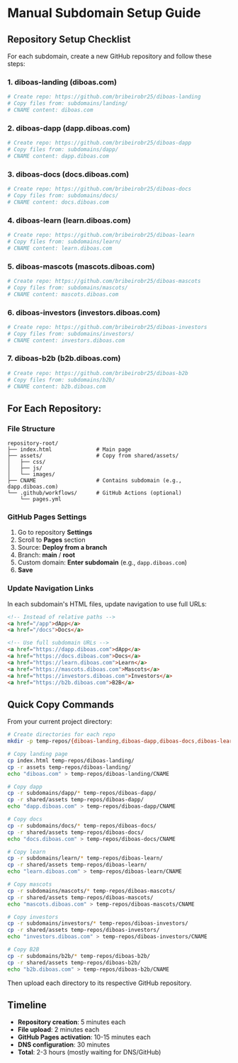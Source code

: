 # Manual Subdomain Setup Guide

## Repository Setup Checklist

For each subdomain, create a new GitHub repository and follow these steps:

### 1. diboas-landing (diboas.com)
```bash
# Create repo: https://github.com/bribeirobr25/diboas-landing
# Copy files from: subdomains/landing/
# CNAME content: diboas.com
```

### 2. diboas-dapp (dapp.diboas.com)  
```bash
# Create repo: https://github.com/bribeirobr25/diboas-dapp
# Copy files from: subdomains/dapp/
# CNAME content: dapp.diboas.com
```

### 3. diboas-docs (docs.diboas.com)
```bash
# Create repo: https://github.com/bribeirobr25/diboas-docs
# Copy files from: subdomains/docs/
# CNAME content: docs.diboas.com
```

### 4. diboas-learn (learn.diboas.com)
```bash
# Create repo: https://github.com/bribeirobr25/diboas-learn  
# Copy files from: subdomains/learn/
# CNAME content: learn.diboas.com
```

### 5. diboas-mascots (mascots.diboas.com)
```bash
# Create repo: https://github.com/bribeirobr25/diboas-mascots
# Copy files from: subdomains/mascots/
# CNAME content: mascots.diboas.com
```

### 6. diboas-investors (investors.diboas.com)
```bash
# Create repo: https://github.com/bribeirobr25/diboas-investors
# Copy files from: subdomains/investors/  
# CNAME content: investors.diboas.com
```

### 7. diboas-b2b (b2b.diboas.com)
```bash
# Create repo: https://github.com/bribeirobr25/diboas-b2b
# Copy files from: subdomains/b2b/
# CNAME content: b2b.diboas.com
```

## For Each Repository:

### File Structure
```
repository-root/
├── index.html              # Main page
├── assets/                 # Copy from shared/assets/
│   ├── css/
│   ├── js/
│   └── images/
├── CNAME                   # Contains subdomain (e.g., dapp.diboas.com)
└── .github/workflows/      # GitHub Actions (optional)
    └── pages.yml
```

### GitHub Pages Settings
1. Go to repository **Settings**
2. Scroll to **Pages** section
3. Source: **Deploy from a branch**
4. Branch: **main** / **root**
5. Custom domain: **Enter subdomain** (e.g., `dapp.diboas.com`)
6. **Save**

### Update Navigation Links
In each subdomain's HTML files, update navigation to use full URLs:

```html
<!-- Instead of relative paths -->
<a href="/app">dApp</a>
<a href="/docs">Docs</a>

<!-- Use full subdomain URLs -->
<a href="https://dapp.diboas.com">dApp</a>  
<a href="https://docs.diboas.com">Docs</a>
<a href="https://learn.diboas.com">Learn</a>
<a href="https://mascots.diboas.com">Mascots</a>
<a href="https://investors.diboas.com">Investors</a>
<a href="https://b2b.diboas.com">B2B</a>
```

## Quick Copy Commands

From your current project directory:

```bash
# Create directories for each repo
mkdir -p temp-repos/{diboas-landing,diboas-dapp,diboas-docs,diboas-learn,diboas-mascots,diboas-investors,diboas-b2b}

# Copy landing page
cp index.html temp-repos/diboas-landing/
cp -r assets temp-repos/diboas-landing/
echo "diboas.com" > temp-repos/diboas-landing/CNAME

# Copy dapp
cp -r subdomains/dapp/* temp-repos/diboas-dapp/
cp -r shared/assets temp-repos/diboas-dapp/
echo "dapp.diboas.com" > temp-repos/diboas-dapp/CNAME

# Copy docs  
cp -r subdomains/docs/* temp-repos/diboas-docs/
cp -r shared/assets temp-repos/diboas-docs/
echo "docs.diboas.com" > temp-repos/diboas-docs/CNAME

# Copy learn
cp -r subdomains/learn/* temp-repos/diboas-learn/
cp -r shared/assets temp-repos/diboas-learn/  
echo "learn.diboas.com" > temp-repos/diboas-learn/CNAME

# Copy mascots
cp -r subdomains/mascots/* temp-repos/diboas-mascots/
cp -r shared/assets temp-repos/diboas-mascots/
echo "mascots.diboas.com" > temp-repos/diboas-mascots/CNAME

# Copy investors
cp -r subdomains/investors/* temp-repos/diboas-investors/
cp -r shared/assets temp-repos/diboas-investors/
echo "investors.diboas.com" > temp-repos/diboas-investors/CNAME

# Copy B2B
cp -r subdomains/b2b/* temp-repos/diboas-b2b/
cp -r shared/assets temp-repos/diboas-b2b/
echo "b2b.diboas.com" > temp-repos/diboas-b2b/CNAME
```

Then upload each directory to its respective GitHub repository.

## Timeline

- **Repository creation**: 5 minutes each  
- **File upload**: 2 minutes each
- **GitHub Pages activation**: 10-15 minutes each
- **DNS configuration**: 30 minutes
- **Total**: 2-3 hours (mostly waiting for DNS/GitHub)